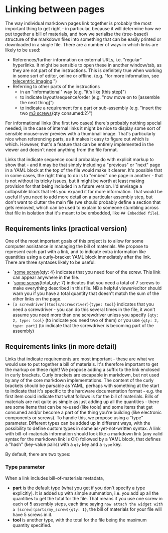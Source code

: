 # Linking between pages

The way individual markdown pages link together is probably the most important thing to get right - in particular, because it will determine how we put together a bill of materials, and how we serialise the (tree-based) structure of the markdown files into something that can be easily printed or downloaded in a single file.  There are a number of ways in which links are likely to be used:

*   References/further information on external URLs, i.e. "regular" hyperlinks.  It might be sensible to open these in another window/tab, as they are not part of the instructions.  This is definitely true when working in some sort of editor, online or offline. (e.g. "for more information, see [telecentric imaging](https://wikipedia.org/telecentric_imaging).")
*   Referring to other parts of the instructions
    -   in an "informational" way (e.g. "it's like [this step]")
    -   to indicate layout/sequence/order (e.g. "now move on to [assemble the next thing]")
    -   to indicate a requirement for a part or sub-assembly (e.g. "insert the two [m3 screws](parts/m3_screw){qty consumed:2}")

For informational links (the first two cases) there's probably nothing special needed; in the case of internal links it might be nice to display some sort of sensible mouse-over preview with a thumbnail image.  That's particularly nice when referencing parts, as it makes it easy to figure out which is which.  However, that's a feature that can be entirely implemented in the viewer and doesn't need anything from the file format.

Links that indicate sequence could probablay do with explicit markup to show that - and it may be that simply including a "previous" or "next" page in a YAML block at the top of the file would make it clearer.  It's possible that in some cases, the right thing to do is to "embed" one page in another - that is not without its tricky issues, but it might be worth at least making provision for that being included in a future version.  I'd envisage a collapsible block that lets you expand it for more information.  That would be useful if you need to add more detail on a particular assembly step, but don't want to clutter the main file (we should probably define a section that gets removed, which can be used to explain to someone stumbling across that file in isolation that it's meant to be embedded, like `## Embedded file`).

## Requirements links (practical version)
One of the most important goals of this project is to allow for some computer assistance in managing the bill of materials.  We propose to represent each part with a link, and to indicate extra information like quantities using a curly-bracket YAML block immediately after the link.  There are three syntaxes likely to be useful:

* `[some screw](parts/some_screw){qty: 4} indicates that you need four of the screw.  This link can appear anywhere in the file.
* `[some screw](parts/some_screw){total_qty: 7} indicates that you need a total of 7 screws to make everything described in this file.  NB a helpful viewer/editor should warn you if you have a total quantity that doesn't match the sum of the other links on the page.
* `[a screwdriver](tools/screwdriver){type: tool}` indicates that you need a screwdriver - you can do this several times in the file, it won't assume you need more than one screwdriver unless you specify `{qty: 2, type: tool}` (to indicate you need two of them) or you use `{qty: 2, type: part}` (to indicate that the screwdriver is becoming part of the assembly)

## Requirements links (in more detail)
Links that indicate requirements are most important - these are what we would use to put together a bill of materials.  It's therefore important to get the markup on these right!  We propose adding a suffix to the link enclosed in curly brackets.  Curly brackets are escapable in markdown, but not used by any of the core markdown implementations.  The content of the curly brackets should be parsable as YAML, perhaps with something at the start to indicate that it's specific to the hardware documentation format - e.g. the first item could indicate that what follows is for the bill of materials.  Bills of materials are not quite as simple as just adding up all the quantities - there are some items that can be re-used (like tools) and some items that get consumed and/or become a part of the thing you're building (like electronic components or screws).  To handle this, we propose using a "type" parameter.  Different types can be added up in different ways, with the possibility to define custom types in some as-yet-not-written syntax.  A link with bill-of-materials information should look like a markdown link (any valid syntax for the markdown link is OK) followed by a YAML block, that defines a "hash" (key-value pairs) with a `qty` key and a `type` key.

By default, there are two types:

### Type parameter
When a link includes bill-of-materials metadata, 

*   **part** is the default type (what you get if you don't specify a type explicitly).  It is added up with simple summation, i.e. you add up all the quantities to get the total for the file.  That means if you use one screw in each of 5 assembly steps, each time saying `now attach the widget with a [screw](parts/my_screw){qty: 1}`, the bill of materials for your file will have 5 screws in it.
*   **tool** is another type, with the total for the file being the maximum quantity specified.